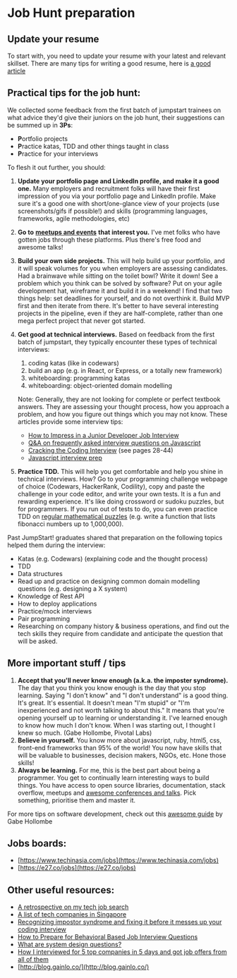 # Job Hunt preparation

## Update your resume

To start with, you need to update your resume with your latest and relevant skillset. There are many tips for writing a good resume, here is [a good article](https://medium.freecodecamp.org/how-to-write-a-great-resume-for-software-engineers-75d514dd8322)

## Practical tips for the job hunt:

We collected some feedback from the first batch of jumpstart trainees on what advice they'd give their juniors on the job hunt, their suggestions can be summed up in **3Ps**:

* **P**ortfolio projects
* **P**ractice katas, TDD and other things taught in class
* **P**ractice for your interviews

To flesh it out further, you should:

1. **Update your portfolio page and LinkedIn profile, and make it a good one.** Many employers and recruitment folks will have their first impression of you via your portfolio page and LinkedIn profile. Make sure it's a good one with short/one-glance view of your projects \(use screenshots/gifs if possible!\) and skills \(programming languages, frameworks, agile methodologies, etc\)
2. **Go to** [**meetups and events**](https://webuild.sg/) **that interest you.** I've met folks who have gotten jobs through these platforms. Plus there's free food and awesome talks!
3. **Build your own side projects.** This will help build up your portfolio, and it will speak volumes for you when employers are assessing candidates. Had a brainwave while sitting on the toilet bowl? Write it down! See a problem which you think can be solved by software? Put on your agile development hat, wireframe it and build it in a weekend! I find that two things help: set deadlines for yourself, and do not overthink it. Build MVP first and then iterate from there. It's better to have several interesting projects in the pipeline, even if they are half-complete, rather than one mega perfect project that never got started.
4. **Get good at technical interviews.** Based on feedback from the first batch of jumpstart, they typically encounter these types of technical interviews: 

   1. coding katas \(like in codewars\)
   2. build an app \(e.g. in React, or Express, or a totally new framework\)
   3. whiteboarding: programming katas
   4. whiteboarding: object-oriented domain modelling

   Note: Generally, they are not looking for complete or perfect textbook answers. They are assessing your thought process, how you approach a problem, and how you figure out things which you may not know. These articles provide some interview tips:

   * [How to Impress in a Junior Developer Job Interview](https://medium.com/@CodementorIO/how-to-impress-in-a-junior-developer-job-interview-2d2fb325a66c#.2mskcv53j)
   * [Q&A on frequently asked interview questions on Javascript](https://github.com/ggomaeng/awesome-js)
   * [Cracking the Coding Interview](https://robot.bolink.org/ebooks/Cracking%20the%20Coding%20Interview%20-%20150%20Programming%20Interview%20Questions%20and%20Solutions%204e%20Small.pdf) \(see pages 28-44\)
   * [Javascript interview prep](https://github.com/ajzawawi/js-interview-prep)

5. **Practice TDD.** This will help you get comfortable and help you shine in technical interviews. How? Go to your programming challenge webpage of choice \(Codewars, HackerRank, Codility\), copy and paste the challenge in your code editor, and write your own tests. It is a fun and rewarding experience. It's like doing crossword or sudoku puzzles, but for programmers. If you run out of tests to do, you can even practice TDD on [regular mathematical puzzles](https://projecteuler.net/) \(e.g. write a function that lists fibonacci numbers up to 1,000,000\).

Past JumpStart! graduates shared that preparation on the following topics helped them during the interview:

* Katas \(e.g. Codewars\) \(explaining code and the thought process\)
* TDD
* Data structures
* Read up and practice on designing common domain modelling questions \(e.g. designing a X system\)
* Knowledge of Rest API
* How to deploy applications
* Practice/mock interviews
* Pair programming
* Researching on company history & business operations, and find out the tech skills they require from candidate and anticipate the question that will be asked.

## More important stuff / tips

1. **Accept that you'll never know enough \(a.k.a. the imposter syndrome\).** The day that you think you know enough is the day that you stop learning. Saying "I don't know" and "I don't understand" is a good thing. It's great. It's essential. It doesn't mean "I'm stupid" or "I'm inexperienced and not worth talking to about this." It means that you're opening yourself up to learning or understanding it. I've learned enough to know how much I don't know. When I was starting out, I thought I knew so much. \(Gabe Hollombe, Pivotal Labs\)
2. **Believe in yourself.** You know more about javascript, ruby, html5, css, front-end frameworks than 95% of the world! You now have skills that will be valuable to businesses, decision makers, NGOs, etc. Hone those skills!
3. **Always be learning.** For me, this is the best part about being a programmer. You get to continually learn interesting ways to build things. You have access to open source libraries, documentation, stack overflow, meetups and [awesome conferences and talks](https://engineers.sg/). Pick something, prioritise them and master it.

For more tips on software development, check out this [awesome guide](https://docs.google.com/document/d/1tMgtfyHz31x2Mtnp9TvlpE2V1S8iQ32nNx-NxJIIpkI/edit) by Gabe Hollombe

## Jobs boards:

* [https://www.techinasia.com/jobs](https://www.techinasia.com/jobs)
* [https://e27.co/jobs](https://e27.co/jobs)

## Other useful resources:

* [A retrospective on my tech job search](https://blog.safia.rocks/post/170800851750)
* [A list of tech companies in Singapore](http://walkabout.sg/)
* [Recognizing impostor syndrome and fixing it before it messes up your coding interview](https://dev.to/interviewcake/recognizing-impostor-syndrome-and-fixing-it-before-it-messes-up-your-coding-interview-2j12)
* [How to Prepare for Behavioral Based Job Interview Questions](https://www.thebalancecareers.com/behavioral-job-interview-questions-2059620)
* [What are system design questions?](https://www.hiredintech.com/classrooms/system-design/lesson/52)
* [How I interviewed for 5 top companies in 5 days and got job offers from all of them](https://www.techinasia.com/talk/5-companines-5-days-5-offers)
* [http://blog.gainlo.co/](http://blog.gainlo.co/)

